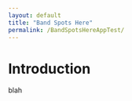```yaml
---
layout: default
title: "Band Spots Here"
permalink: /BandSpotsHereAppTest/
---
```

# Introduction
blah

<html>
<style type="text/css">
</style>
<body onload="main()"></body> 

<script>
  import * as Paho.MQTT from "https://cdn.jsdelivr.net/npm/paho-mqtt@1.1.0/paho-mqtt.js";

  var client;

  main(){
    document.write('Connecting');
    client = new Paho.MQTT.Client("mqtt.pskreporter.info", Number(1885),"a");
    client.onMessageArrived = onMessageArrived;
    client.connect({onSuccess:onConnect});
  }

  // called when the client connects
  function onConnect() {
    document.write('Connected');
    client.subscribe('pskr/filter/v2/+/FT8/+/+/+/+/+/#'); 
  }

  // called when a message arrives
  function onMessageArrived(message) {
    // example:
    // {"sq":49962698899,"f":28076461,"md":"FT8","rp":-18,"t":1727452137,"sc":"PC2J","sl":"JO22le91","rc":"WB5JJJ","rl":"EM35kg34","sa":263,"ra":291,"b":"10m"}
    // we need "b", "ts", "sc", "rc", "sa", "ra"}
    document.write(message.payloadString);
  }
</script>

</html>
